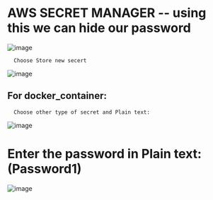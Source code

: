# AWS SECRET MANAGER -- using this we can hide our password

![image](https://user-images.githubusercontent.com/54719289/107636983-78f13c80-6c93-11eb-80fc-11bd2f03b011.png)

      Choose Store new secert

![image](https://user-images.githubusercontent.com/54719289/107637120-a4742700-6c93-11eb-9de2-95788ca052fa.png)

## For docker_container:

      Choose other type of secret and Plain text:

![image](https://user-images.githubusercontent.com/54719289/107637231-ce2d4e00-6c93-11eb-93b5-101b19e6a0aa.png)

# Enter the password in Plain text: (Password1)

![image](https://user-images.githubusercontent.com/54719289/107637391-1482ad00-6c94-11eb-9e44-a4e8bd1c03a5.png)

